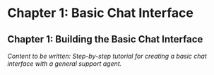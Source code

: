 # Chapter 1: Basic Chat Interface

<!-- Metadata -->
<!-- 
Topic: Tutorial Chapter 1
Type: Step-by-Step Tutorial
Audience: All Developers
Estimated Reading Time: 90 minutes
Prerequisites: System architecture understanding
-->

<!-- Content Plan -->
<!--
First chapter of TechSupport Pro tutorial:
- Setting up basic project structure
- Creating simple chat interface (web UI)
- Implementing basic agent with general support capabilities
- HTTP service setup and request handling
- Basic conversation flow and response handling
- Testing and validation of basic functionality

Should establish foundation with working chat system and single agent.
-->

## Chapter 1: Building the Basic Chat Interface

*Content to be written: Step-by-step tutorial for creating a basic chat interface with a general support agent.*
